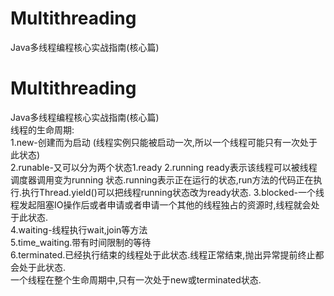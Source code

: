 # Multithreading  
Java多线程编程核心实战指南(核心篇)  
# Multithreading  
Java多线程编程核心实战指南(核心篇)  
线程的生命周期:  
1.new-创建而为启动 (线程实例只能被启动一次,所以一个线程可能只有一次处于此状态)  
2.runable-又可以分为两个状态1.ready 2.running ready表示该线程可以被线程调度器调用变为running 状态.running表示正在运行的状态,run方法的代码正在执行.执行Thread.yield()可以把线程running状态改为ready状态. 
3.blocked-一个线程发起阻塞IO操作后或者申请或者申请一个其他的线程独占的资源时,线程就会处于此状态.  
4.waiting-线程执行wait,join等方法  
5.time_waiting.带有时间限制的等待  
6.terminated.已经执行结束的线程处于此状态.线程正常结束,抛出异常提前终止都会处于此状态.  
一个线程在整个生命周期中,只有一次处于new或terminated状态.



